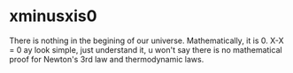 # xminusxis0
There is nothing in the begining of our universe. Mathematically, it is 0. X-X = 0 ay look simple, just understand it, u  won't say there is no mathematical proof for Newton's 3rd law and thermodynamic laws.
